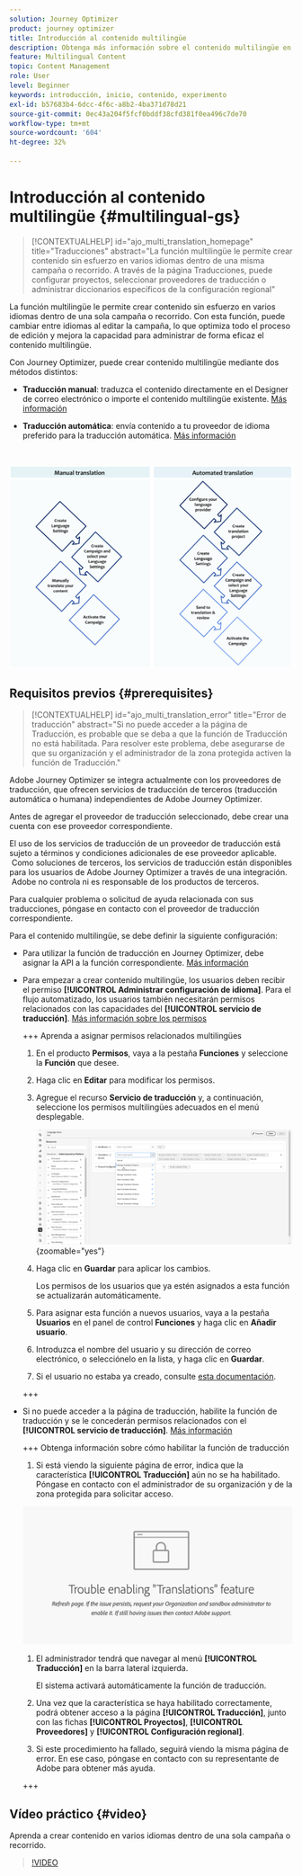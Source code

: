 ```yaml
---
solution: Journey Optimizer
product: journey optimizer
title: Introducción al contenido multilingüe
description: Obtenga más información sobre el contenido multilingüe en Journey Optimizer
feature: Multilingual Content
topic: Content Management
role: User
level: Beginner
keywords: introducción, inicio, contenido, experimento
exl-id: b57683b4-6dcc-4f6c-a8b2-4ba371d78d21
source-git-commit: 0ec43a204f5fcf0bddf38cfd381f0ea496c7de70
workflow-type: tm+mt
source-wordcount: '604'
ht-degree: 32%

---
```


# Introducción al contenido multilingüe {#multilingual-gs}

>[!CONTEXTUALHELP]
>id="ajo_multi_translation_homepage"
>title="Traducciones"
>abstract="La función multilingüe le permite crear contenido sin esfuerzo en varios idiomas dentro de una misma campaña o recorrido. A través de la página Traducciones, puede configurar proyectos, seleccionar proveedores de traducción o administrar diccionarios específicos de la configuración regional"

La función multilingüe le permite crear contenido sin esfuerzo en varios idiomas dentro de una sola campaña o recorrido. Con esta función, puede cambiar entre idiomas al editar la campaña, lo que optimiza todo el proceso de edición y mejora la capacidad para administrar de forma eficaz el contenido multilingüe.

Con Journey Optimizer, puede crear contenido multilingüe mediante dos métodos distintos:

* **Traducción manual**: traduzca el contenido directamente en el Designer de correo electrónico o importe el contenido multilingüe existente. [Más información](multilingual-manual.md)

* **Traducción automática**: envía contenido a tu proveedor de idioma preferido para la traducción automática. [Más información](multilingual-automated.md)

</br>

![](assets/translation_schema.png)

## Requisitos previos {#prerequisites}

>[!CONTEXTUALHELP]
>id="ajo_multi_translation_error"
>title="Error de traducción"
>abstract="Si no puede acceder a la página de Traducción, es probable que se deba a que la función de Traducción no está habilitada. Para resolver este problema, debe asegurarse de que su organización y el administrador de la zona protegida activen la función de Traducción."

Adobe Journey Optimizer se integra actualmente con los proveedores de traducción, que ofrecen servicios de traducción de terceros (traducción automática o humana) independientes de Adobe Journey Optimizer.

Antes de agregar el proveedor de traducción seleccionado, debe crear una cuenta con ese proveedor correspondiente.

El uso de los servicios de traducción de un proveedor de traducción está sujeto a términos y condiciones adicionales de ese proveedor aplicable.  Como soluciones de terceros, los servicios de traducción están disponibles para los usuarios de Adobe Journey Optimizer a través de una integración.  Adobe no controla ni es responsable de los productos de terceros.

Para cualquier problema o solicitud de ayuda relacionada con sus traducciones, póngase en contacto con el proveedor de traducción correspondiente.

Para el contenido multilingüe, se debe definir la siguiente configuración:

* Para utilizar la función de traducción en Journey Optimizer, debe asignar la API a la función correspondiente. [Más información](https://experienceleague.adobe.com/es/docs/experience-platform/landing/platform-apis/api-authentication#assign-api-to-a-role)

* Para empezar a crear contenido multilingüe, los usuarios deben recibir el permiso **[!UICONTROL Administrar configuración de idioma]**. Para el flujo automatizado, los usuarios también necesitarán permisos relacionados con las capacidades del **[!UICONTROL servicio de traducción]**. [Más información sobre los permisos](../administration/permissions.md)

  +++ Aprenda a asignar permisos relacionados multilingües

   1. En el producto **Permisos**, vaya a la pestaña **Funciones** y seleccione la **Función** que desee.

   1. Haga clic en **Editar** para modificar los permisos.

   1. Agregue el recurso **Servicio de traducción** y, a continuación, seleccione los permisos multilingües adecuados en el menú desplegable.

      ![](assets/multilingual-permission.png){zoomable="yes"}

   1. Haga clic en **Guardar** para aplicar los cambios.

      Los permisos de los usuarios que ya estén asignados a esta función se actualizarán automáticamente.

   1. Para asignar esta función a nuevos usuarios, vaya a la pestaña **Usuarios** en el panel de control **Funciones** y haga clic en **Añadir usuario**.

   1. Introduzca el nombre del usuario y su dirección de correo electrónico, o selecciónelo en la lista, y haga clic en **Guardar**.

   1. Si el usuario no estaba ya creado, consulte [esta documentación](https://experienceleague.adobe.com/es/docs/experience-platform/access-control/abac/permissions-ui/users).

  +++

* Si no puede acceder a la página de traducción, habilite la función de traducción y se le concederán permisos relacionados con el **[!UICONTROL servicio de traducción]**. [Más información](../administration/ootb-permissions.md)

  +++ Obtenga información sobre cómo habilitar la función de traducción

   1. Si está viendo la siguiente página de error, indica que la característica **[!UICONTROL Traducción]** aún no se ha habilitado. Póngase en contacto con el administrador de su organización y de la zona protegida para solicitar acceso.

  ![](assets/multi-troubleshoot.png)

   1. El administrador tendrá que navegar al menú **[!UICONTROL Traducción]** en la barra lateral izquierda.

      El sistema activará automáticamente la función de traducción.

   1. Una vez que la característica se haya habilitado correctamente, podrá obtener acceso a la página **[!UICONTROL Traducción]**, junto con las fichas **[!UICONTROL Proyectos]**, **[!UICONTROL Proveedores]** y **[!UICONTROL Configuración regional]**.

   1. Si este procedimiento ha fallado, seguirá viendo la misma página de error. En ese caso, póngase en contacto con su representante de Adobe para obtener más ayuda.

  +++

## Vídeo práctico {#video}

Aprenda a crear contenido en varios idiomas dentro de una sola campaña o recorrido.

>[!VIDEO](https://video.tv.adobe.com/v/3452116?captions=spa)
